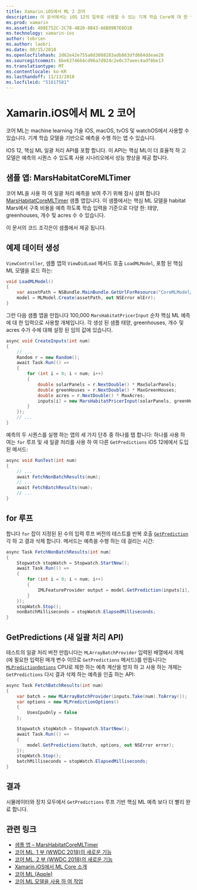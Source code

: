 ```yaml
---
title: Xamarin.iOS에서 ML 2 코어
description: 이 문서에서는 iOS 12의 일부로 사용할 수 있는 기계 학습 Core에 대 한 업데이트를 설명합니다. 특히 새 일괄 처리 예측 API와 관련 된 성능 향상에 살펴봅니다.
ms.prod: xamarin
ms.assetid: 408E752C-2C78-4B20-8B43-A6B89B7E6D1B
ms.technology: xamarin-ios
author: lobrien
ms.author: laobri
ms.date: 08/15/2018
ms.openlocfilehash: 2d62e42e755a0d3088283adb863dfd684ddeae28
ms.sourcegitcommit: 6be6374664cd96a7d924c2e0c37aeec4adf8be13
ms.translationtype: MT
ms.contentlocale: ko-KR
ms.lasthandoff: 11/13/2018
ms.locfileid: "51617581"
---
```

# <a name="core-ml-2-in-xamarinios"></a>Xamarin.iOS에서 ML 2 코어

코어 ML는 machine learning 기술 iOS, macOS, tvOS 및 watchOS에서 사용할 수 있습니다. 기계 학습 모델을 기반으로 예측을 수행 하는 앱 수 있습니다.

IOS 12, 핵심 ML 일괄 처리 API를 포함 합니다. 이 API는 핵심 ML이 더 효율적 하 고 모델은 예측의 시퀀스 수 있도록 사용 시나리오에서 성능 향상을 제공 합니다.

## <a name="sample-app-marshabitatcoremltimer"></a>샘플 앱: MarsHabitatCoreMLTimer

코어 ML을 사용 하 여 일괄 처리 예측을 보여 주기 위해 잠시 살펴 합니다 [MarsHabitatCoreMLTimer](https://developer.xamarin.com/samples/monotouch/iOS12/MarsHabitatCoreMLTimer) 샘플 앱입니다. 이 샘플에서는 핵심 ML 모델을 habitat Mars에서 구축 비용을 예측 하도록 학습 입력을 기준으로 다양 한: 태양, greenhouses, 개수 및 acres 수 수 있습니다.

이 문서의 코드 조각은이 샘플에서 제공 됩니다.

## <a name="generate-sample-data"></a>예제 데이터 생성

`ViewController`, 샘플 앱의 `ViewDidLoad` 메서드 호출 `LoadMLModel`, 포함 된 핵심 ML 모델을 로드 하는:

```csharp
void LoadMLModel()
{
    var assetPath = NSBundle.MainBundle.GetUrlForResource("CoreMLModel/MarsHabitatPricer", "mlmodelc");
    model = MLModel.Create(assetPath, out NSError mlErr);
}
```

그런 다음 샘플 앱을 만듭니다 100,000 `MarsHabitatPricerInput` 순차 핵심 ML 예측에 대 한 입력으로 사용할 개체입니다. 각 생성 된 샘플 태양, greenhouses, 개수 및 acres 수가 수에 대해 설정 된 임의 값에 있습니다.

```csharp
async void CreateInputs(int num)
{
    // ...
    Random r = new Random();
    await Task.Run(() =>
    {
        for (int i = 0; i < num; i++)
        {
            double solarPanels = r.NextDouble() * MaxSolarPanels;
            double greenHouses = r.NextDouble() * MaxGreenHouses;
            double acres = r.NextDouble() * MaxAcres;
            inputs[i] = new MarsHabitatPricerInput(solarPanels, greenHouses, acres);
        }
    });
    // ...
}
```

예측의 두 시퀀스를 실행 하는 앱의 세 가지 단추 중 하나를 탭 합니다: 하나를 사용 하 여는 `for` 루프 및 새 일괄 처리를 사용 하 여 다른 `GetPredictions` iOS 12에에서 도입 된 메서드:

```csharp
async void RunTest(int num)
{
    // ...
    await FetchNonBatchResults(num);
    // ...
    await FetchBatchResults(num);
    // ...
}
```

## <a name="for-loop"></a>for 루프

합니다 `for` 잡이 지정된 된 수의 입력 루프 버전의 테스트를 반복 호출 [ `GetPrediction` ](https://developer.xamarin.com/api/member/CoreML.MLModel.GetPrediction/) 각 하 고 결과 삭제 합니다. 메서드는 예측을 수행 하는 데 걸리는 시간:

```csharp
async Task FetchNonBatchResults(int num)
{
    Stopwatch stopWatch = Stopwatch.StartNew();
    await Task.Run(() =>
    {
        for (int i = 0; i < num; i++)
        {
            IMLFeatureProvider output = model.GetPrediction(inputs[i], out NSError error);
        }
    });
    stopWatch.Stop();
    nonBatchMilliseconds = stopWatch.ElapsedMilliseconds;
}
```

## <a name="getpredictions-new-batch-api"></a>GetPredictions (새 일괄 처리 API)

테스트의 일괄 처리 버전 만듭니다는 `MLArrayBatchProvider` 입력된 배열에서 개체 (에 필요한 입력된 매개 변수 이므로 `GetPredictions` 메서드)를 만듭니다는 [`MLPredictionOptions`](https://developer.xamarin.com/api/type/CoreML.MLPredictionOptions/)
CPU로 제한 하는 예측 계산을 방지 하 고 사용 하는 개체는 `GetPredictions` 다시 결과 삭제 하는 예측을 인출 하는 API:

```csharp
async Task FetchBatchResults(int num)
{
    var batch = new MLArrayBatchProvider(inputs.Take(num).ToArray());
    var options = new MLPredictionOptions()
    {
        UsesCpuOnly = false
    };

    Stopwatch stopWatch = Stopwatch.StartNew();
    await Task.Run(() =>
    {
        model.GetPredictions(batch, options, out NSError error);
    });
    stopWatch.Stop();
    batchMilliseconds = stopWatch.ElapsedMilliseconds;
}
```

## <a name="results"></a>결과

시뮬레이터와 장치 모두에서 `GetPredictions` 루프 기반 핵심 ML 예측 보다 더 빨리 완료 합니다.

## <a name="related-links"></a>관련 링크

- [샘플 앱 – MarsHabitatCoreMLTimer](https://developer.xamarin.com/samples/monotouch/iOS12/MarsHabitatCoreMLTimer)
- [코어 ML, 1 부 (WWDC 2018)의 새로운 기능](https://developer.apple.com/videos/play/wwdc2018/708/)
- [코어 ML, 2 부 (WWDC 2018)의 새로운 기능](https://developer.apple.com/videos/play/wwdc2018/709/)
- [Xamarin.iOS에서 ML Core 소개](https://docs.microsoft.com/xamarin/ios/platform/introduction-to-ios11/coreml)
- [코어 ML (Apple)](https://developer.apple.com/documentation/coreml?language=objc)
- [코어 ML 모델을 사용 하 여 작업](https://developer.apple.com/machine-learning/build-run-models/)
